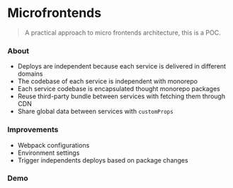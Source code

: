 # Microfrontends

> A practical approach to micro frontends architecture, this is a POC.

### About

- Deploys are independent because each service is delivered in different domains
- The codebase of each service is independent with monorepo
- Each service codebase is encapsulated thought monorepo packages
- Reuse third-party bundle between services with fetching them through CDN
- Share global data between services with `customProps`

### Improvements

- Webpack configurations
- Environment settings
- Trigger independents deploys based on package changes 

### Demo
